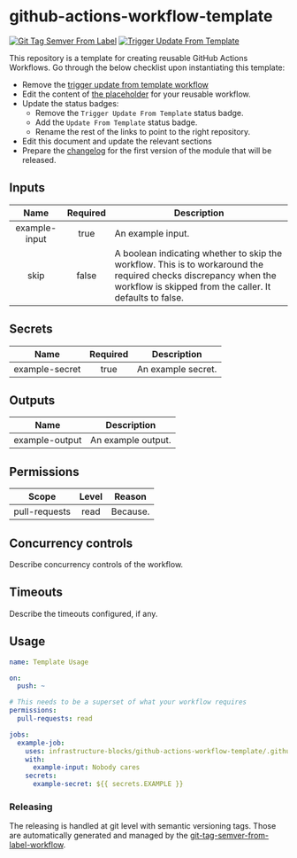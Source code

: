 # github-actions-workflow-template
[![Git Tag Semver From Label](https://github.com/infrastructure-blocks/github-actions-workflow-template/actions/workflows/git-tag-semver-from-label.yml/badge.svg)](https://github.com/infrastructure-blocks/github-actions-workflow-template/actions/workflows/git-tag-semver-from-label.yml)
[![Trigger Update From Template](https://github.com/infrastructure-blocks/github-actions-workflow-template/actions/workflows/trigger-update-from-template.yml/badge.svg)](https://github.com/infrastructure-blocks/github-actions-workflow-template/actions/workflows/trigger-update-from-template.yml)

This repository is a template for creating reusable GitHub Actions Workflows. Go through the below checklist
upon instantiating this template:
- Remove the [trigger update from template workflow](.github/workflows/trigger-update-from-template.yml)
- Edit the content of [the placeholder](.github/workflows/workflow.yml) for your reusable workflow.
- Update the status badges:
    - Remove the `Trigger Update From Template` status badge.
    - Add the `Update From Template` status badge.
    - Rename the rest of the links to point to the right repository.
- Edit this document and update the relevant sections
- Prepare the [changelog](CHANGELOG.md) for the first version of the module that will be released.

## Inputs

|     Name      | Required | Description                                                                                                                                                                  |
|:-------------:|:--------:|------------------------------------------------------------------------------------------------------------------------------------------------------------------------------|
| example-input |   true   | An example input.                                                                                                                                                            |
|     skip      |  false   | A boolean indicating whether to skip the workflow. This is to workaround the required checks discrepancy when the workflow is skipped from the caller. It defaults to false. |

## Secrets

|      Name      | Required | Description        |
|:--------------:|:--------:|--------------------|
| example-secret |   true   | An example secret. |

## Outputs

|      Name      | Description        |
|:--------------:|--------------------|
| example-output | An example output. |

## Permissions

|     Scope     | Level | Reason   |
|:-------------:|:-----:|----------|
| pull-requests | read  | Because. |

## Concurrency controls

Describe concurrency controls of the workflow.

## Timeouts

Describe the timeouts configured, if any.

## Usage

```yaml
name: Template Usage

on:
  push: ~

# This needs to be a superset of what your workflow requires
permissions:
  pull-requests: read

jobs:
  example-job:
    uses: infrastructure-blocks/github-actions-workflow-template/.github/workflows/workflow.yml@v1
    with:
      example-input: Nobody cares
    secrets:
      example-secret: ${{ secrets.EXAMPLE }}
```

### Releasing

The releasing is handled at git level with semantic versioning tags. Those are automatically generated and managed
by the [git-tag-semver-from-label-workflow](https://github.com/infrastructure-blocks/git-tag-semver-from-label-workflow).
